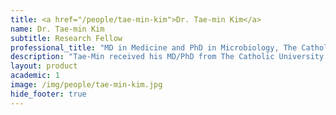 ```yaml
---
title: <a href="/people/tae-min-kim">Dr. Tae-min Kim</a>
name: Dr. Tae-min Kim
subtitle: Research Fellow
professional_title: "MD in Medicine and PhD in Microbiology, The Catholic University of Korea, Postdoctoral Fellow (2008-2012), Professor, Department of Medical Informatics, The Catholic University of Korea, Seoul, Korea"  # Joined professional titles
description: "Tae-Min received his MD/PhD from The Catholic University of Korea in 2008. He worked on analysis of DNA copy number in tumor genomes as well as several other collaborations. He runs his own lab at his alma mater."
layout: product
academic: 1
image: /img/people/tae-min-kim.jpg
hide_footer: true
---
```

